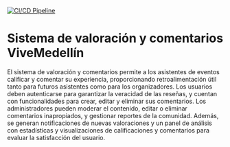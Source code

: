 [![CI/CD Pipeline](https://github.com/SantiagoUdeA/vivemedellin/actions/workflows/build.yml/badge.svg)](https://github.com/SantiagoUdeA/vivemedellin/actions/workflows/build.yml)

# Sistema de valoración y comentarios ViveMedellín

El sistema de valoración y comentarios permite a los asistentes de eventos calificar y comentar su experiencia, proporcionando retroalimentación útil tanto para futuros asistentes como para los organizadores. Los usuarios deben autenticarse para garantizar la veracidad de las reseñas, y cuentan con funcionalidades para crear, editar y eliminar sus comentarios. Los administradores pueden moderar el contenido, editar o eliminar comentarios inapropiados, y gestionar reportes de la comunidad. Además, se generan notificaciones de nuevas valoraciones y un panel de análisis con estadísticas y visualizaciones de calificaciones y comentarios para evaluar la satisfacción del usuario.
